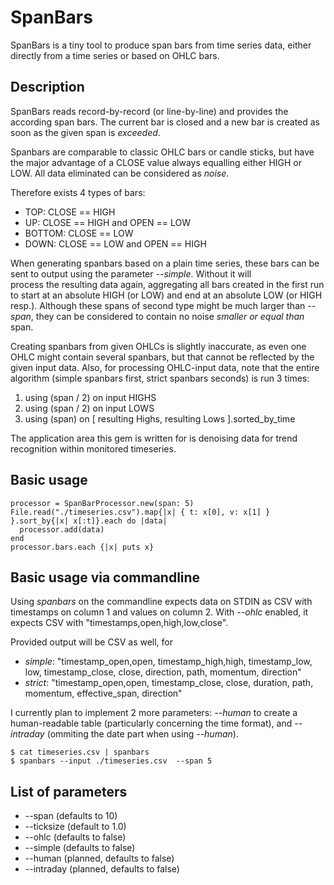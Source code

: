 # SpanBars

SpanBars is a tiny tool to produce span bars from time series data, either directly from a time 
series or based on OHLC bars. 

## Description

SpanBars reads record-by-record (or line-by-line) and provides the according span bars. 
The current bar is closed and a new bar is created as soon as the given span is _exceeded_. 

Spanbars are comparable to classic OHLC bars or candle sticks, but have the major
advantage of a CLOSE value always equalling either HIGH or LOW. All data eliminated
can be considered as _noise_.

Therefore exists 4 types of bars:

* TOP:     CLOSE == HIGH
* UP:      CLOSE == HIGH and OPEN == LOW
* BOTTOM:  CLOSE == LOW 
* DOWN:    CLOSE == LOW  and OPEN == HIGH

When generating spanbars based on a plain time series, these bars can be sent to output using 
the parameter _--simple_. Without it will  
process the resulting data again, aggregating all bars created in the first run to start
at an absolute HIGH (or LOW) and end at an absolute LOW (or HIGH resp.). Although these
spans of second type might be much larger than _--span_, they can be considered to
contain no noise _smaller or equal than_ span.

Creating spanbars from given OHLCs is slightly inaccurate, as even one OHLC might
contain several spanbars, but that cannot be reflected by the given input data. Also, for
processing OHLC-input data, note that the entire algorithm (simple spanbars first, strict spanbars seconds) is run 3 times: 
1. using (span / 2) on input HIGHS
2. using (span / 2) on input LOWS
1. using (span)     on [ resulting Highs, resulting Lows ].sorted\_by\_time

The application area this gem is written for is denoising data for trend recognition 
within monitored timeseries. 

## Basic usage
    processor = SpanBarProcessor.new(span: 5)
    File.read("./timeseries.csv").map{|x| { t: x[0], v: x[1] } }.sort_by{|x| x[:t]}.each do |data|
      processor.add(data)
    end
    processor.bars.each {|x| puts x}

## Basic usage via commandline

Using _spanbars_ on the commandline expects data on STDIN as CSV with timestamps on column 1 and 
values on column 2. With _--ohlc_ enabled, it expects CSV with "timestamps,open,high,low,close".

Provided output will be CSV as well, for

* _simple_: "timestamp\_open,open, timestamp\_high,high, timestamp\_low, low, timestamp\_close, close, direction, path, momentum, direction"
* _strict_: "timestamp\_open,open, timestamp\_close, close, duration, path, momentum, effective\_span, direction"

I currently plan to implement 2 more parameters: _--human_ to create a human-readable table 
(particularly concerning the time format), and _--intraday_ (ommiting the date part when using _--human_).

    $ cat timeseries.csv | spanbars 
    $ spanbars --input ./timeseries.csv  --span 5

## List of parameters

* --span     (defaults to 10)
* --ticksize (default  to 1.0)
* --ohlc     (defaults to false)
* --simple   (defaults to false)
* --human    (planned, defaults to false)
* --intraday (planned, defaults to false)
